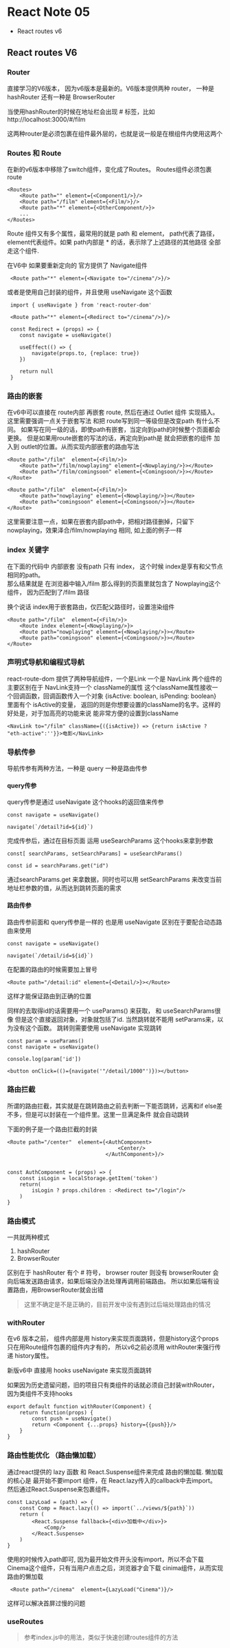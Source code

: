 # React Note 05
* React routes v6


## React routes V6

### Router
直接学习的V6版本， 因为v6版本是最新的。V6版本提供两种 router， 一种是 hashRouter 还有一种是 BrowserRouter

当使用hashRouter的时候在地址栏会出现 # 标签，比如 http://localhost:3000/#/film

这两种router是必须包裹在组件最外层的，也就是说一般是在根组件内使用这两个

### Routes 和 Route

在新的v6版本中移除了switch组件，变化成了Routes。  Routes组件必须包裹 route

```
<Routes>
    <Route path="" element={<Component1/>}/>
    <Route path="/film" element={<Film/>}/>
    <Route path="*" element={<OtherComponent/>}>
    ...
</Routes>
```

Route 组件又有多个属性，最常用的就是 path 和 element， path代表了路径， element代表组件。如果 path内部是 * 的话，表示除了上述路径的其他路径 全部走这个组件.


在V6中 如果要重新定向的 官方提供了 Navigate组件

```
 <Route path="*" element={<Navigate to="/cinema"/>}/>
```


或者是使用自己封装的组件，并且使用 useNavigate 这个函数

```
 import { useNavigate } from 'react-router-dom'

 <Route path="*" element={<Redirect to="/cinema"/>}/>

 const Redirect = (props) => {
    const navigate = useNavigate()

    useEffect(() => {
        navigate(props.to, {replace: true})
    })

    return null
 }
```


### 路由的嵌套

在v6中可以直接在 route内部 再嵌套 route, 然后在通过 Outlet 组件 实现插入。  这里需要强调一点关于嵌套写法 和把 route写到同一等级但是改变path 有什么不同。  如果写在同一级的话，即使path有嵌套，当定向到path的时候整个页面都会更换。 但是如果用route嵌套的写法的话，再定向到path是 就会把嵌套的组件 加入到 outlet的位置。从而实现内部嵌套的路由写法

```
<Route path="/film"  element={<Film/>}>
    <Route path="/film/nowplaying" element={<Nowplaying/>}></Route>
    <Route path="/film/comingsoon" element={<Comingsoon/>}></Route>
</Route>
```

```
<Route path="/film"  element={<Film/>}>
    <Route path="nowplaying" element={<Nowplaying/>}></Route>
    <Route path="comingsoon" element={<Comingsoon/>}></Route>
</Route>
```

这里需要注意一点，如果在嵌套内部path中，把相对路径删掉，只留下 nowplaying，效果泽合/film/nowplaying 相同, 如上面的例子一样


### index 关键字

在下面的代码中 内部嵌套 没有path 只有 index， 这个时候 index是享有和父节点相同的path。  
那么结果就是 在浏览器中输入/film  那么得到的页面里就包含了 Nowplaying这个组件， 因为匹配到了/film 路径

换个说话  index用于嵌套路由，仅匹配父路径时，设置渲染组件

```
<Route path="/film"  element={<Film/>}>
    <Route index element={<Nowplaying/>}>
    <Route path="nowplaying" element={<Nowplaying/>}></Route>
    <Route path="comingsoon" element={<Comingsoon/>}></Route>
</Route>
```


### 声明式导航和编程式导航

react-route-dom 提供了两种导航组件，一个是Link 一个是 NavLink 两个组件的主要区别在于 NavLink支持一个 className的属性
这个className属性接收一个回调函数，回调函数传入一个对象 {isActive: boolean, isPending: boolean} 里面有个 isActive的变量， 返回的则是你想要设置的className的名字。这样的好处是，对于加高亮的功能来说 能非常方便的设置到className

```
<NavLink to="/film" className={({isActive}) => {return isActive ? "eth-active":''}}>电影</NavLink>
```

### 导航传参

导航传参有两种方法，一种是 query 一种是路由传参

#### query传参

query传参是通过 useNavigate 这个hooks的返回值来传参

```
const navigate = useNavigate()

navigate(`/detail?id=${id}`)
```

完成传参后，通过在目标页面 运用 useSearchParams 这个hooks来拿到参数

```
const[ searchParams, setSearchParams] = useSearchParams()

const id = searchParams.get("id")
```

通过searchParams.get 来拿数据，同时也可以用 setSearchParams 来改变当前地址栏参数的值，从而达到跳转页面的需求

#### 路由传参

路由传参前面和 query传参是一样的 也是用 useNavigate 区别在于要配合动态路由来使用

```
const navigate = useNavigate()

navigate(`/detail/id=${id}`)
```

在配置的路由的时候需要加上冒号

```
<Route path="/detail:id" element={<Detail/>}></Route>
```

这样才能保证路由到正确的位置

同样的去取得id的话需要用一个  useParams() 来获取， 和 useSearchParams很像 但是这个直接返回对象，对象就包括了id. 当然跳转就不能用 setParams来，以为没有这个函数。 跳转则需要使用 useNavigate 实现跳转

```
const param = useParams()
const navigate = useNavigate()

console.log(param['id'])

<button onClick=(()={navigate('"/detail/1000"')})></button>

```

### 路由拦截

所谓的路由拦截，其实就是在跳转路由之前去判断一下能否跳转，远离和if else差不多，但是可以封装在一个组件里。这里一旦满足条件 就会自动跳转

下面的例子是一个路由拦截的封装

```
<Route path="/center"  element={<AuthComponent>
                                    <Center/>
                                </AuthComponent>}/>


const AuthComponent = (props) => {
    const isLogin = localStorage.getItem('token')
    return(
        isLogin ? props.children : <Redirect to="/login"/>
    )
}
```

### 路由模式

一共就两种模式 

1. hashRouter
2. BrowserRouter


区别在于 hashRouter 有个 # 符号，  browser router 则没有
browserRouter 会向后端发送路由请求，如果后端没办法处理再调用前端路由。  所以如果后端有设置路由，用BrowserRouter就会出错

> 这里不确定是不是正确的，目前开发中没有遇到过后端处理路由的情况


### withRouter

在v6 版本之前，  组件内部是用 history来实现页面跳转，但是history这个props只在用Route组件包裹的组件内才有的， 所以v6之前必须用 withRouter来强行传递 history属性。

新版v6中 直接用 hooks  useNavigate 来实现页面跳转


如果因为历史遗留问题，旧的项目只有类组件的话就必须自己封装withRouter，因为类组件不支持hooks

```
export default function withRouter(Component) {
    return function(props) {
        const push = useNavigate()
        return <Component {...props} history={{push}}/>
    }
}
```


### 路由性能优化 （路由懒加载）

通过react提供的 lazy 函数 和 React.Suspense组件来完成 路由的懒加载.  懒加载的核心是 最开始不要import 组件，在 React.lazy传入的callback中去import。  然后通过React.Suspense来包裹组件。

```
const LazyLoad = (path) => {
    const Comp = React.lazy(() => import(`../views/${path}`))
    return (
        <React.Suspense fallback={<div>加载中</div>}>
            <Comp/>
        </React.Suspense>
    )
}
```

使用的时候传入path即可, 因为最开始文件开头没有import，所以不会下载 Cinema这个组件，只有当用户点击之后，浏览器才会下载 cinima组件，从而实现路由的懒加载

```
 <Route path="/cinema"  element={LazyLoad("Cinema")}/>
```

这样可以解决首屏过慢的问题


### useRoutes

> 参考index.js中的用法，类似于快速创建routes组件的方法


